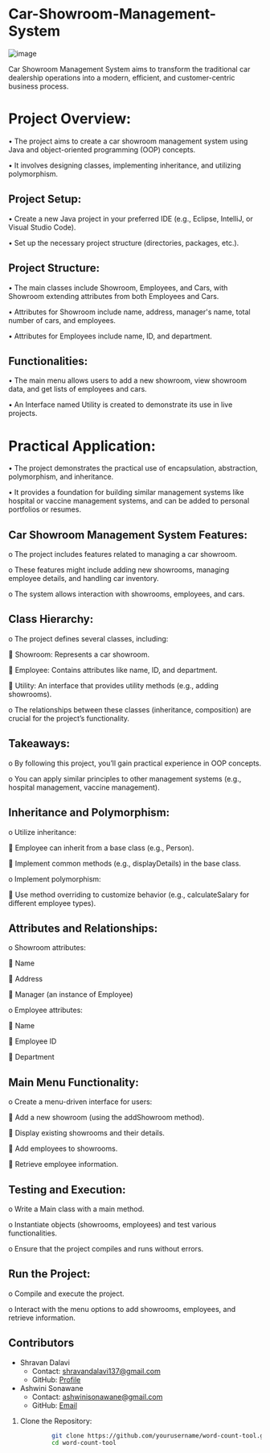 # Car-Showroom-Management-System
![image](https://github.com/ShravanDalavi/Car-Showroom-Management-System/assets/172488772/83a5bbfc-b9b2-4d3f-8e0f-8825d74eb43b)

Car Showroom Management System aims to transform the traditional car dealership operations into a modern, efficient, and customer-centric business process.

# Project Overview:

•	The project aims to create a car showroom management system using Java and object-oriented programming (OOP) concepts.

•	It involves designing classes, implementing inheritance, and utilizing polymorphism.

## Project Setup:

• Create a new Java project in your preferred IDE (e.g., Eclipse, IntelliJ, or Visual Studio Code).

•	Set up the necessary project structure (directories, packages, etc.). 

## Project Structure:

•	The main classes include Showroom, Employees, and Cars, with Showroom extending attributes from both Employees and Cars.

•	Attributes for Showroom include name, address, manager's name, total number of cars, and employees.

•	Attributes for Employees include name, ID, and department.

## Functionalities:

•	The main menu allows users to add a new showroom, view showroom data, and get lists of employees and cars.

•	An Interface named Utility is created to demonstrate its use in live projects.

# Practical Application:

•	The project demonstrates the practical use of encapsulation, abstraction, polymorphism, and inheritance.

•	It provides a foundation for building similar management systems like hospital or vaccine management systems, and can be added to personal portfolios or resumes.

## Car Showroom Management System Features:

o	The project includes features related to managing a car showroom.

o	These features might include adding new showrooms, managing employee details, and handling car inventory.

o	The system allows interaction with showrooms, employees, and cars.

## Class Hierarchy:

o	The project defines several classes, including: 

 	Showroom: Represents a car showroom.

 	Employee: Contains attributes like name, ID, and department.

 	Utility: An interface that provides utility methods (e.g., adding showrooms).

o	The relationships between these classes (inheritance, composition) are crucial for the project’s functionality.

## Takeaways:

o	By following this project, you’ll gain practical experience in OOP concepts.

o	You can apply similar principles to other management systems (e.g., hospital management, vaccine management).


## Inheritance and Polymorphism:

o	Utilize inheritance: 

  	Employee can inherit from a base class (e.g., Person).

 	Implement common methods (e.g., displayDetails) in the base class.

o	Implement polymorphism: 

   	Use method overriding to customize behavior (e.g., calculateSalary for different employee types).

## Attributes and Relationships:

o	Showroom attributes: 

 	Name

  	Address
 
  	Manager (an instance of Employee)
  
o	Employee attributes: 

  	Name
  
  	Employee ID
  
  	Department
  
## Main Menu Functionality:

o	Create a menu-driven interface for users: 

	Add a new showroom (using the addShowroom method).

	Display existing showrooms and their details.

	Add employees to showrooms.

	Retrieve employee information.

## Testing and Execution:

o	Write a Main class with a main method.

o	Instantiate objects (showrooms, employees) and test various functionalities.

o	Ensure that the project compiles and runs without errors.

## Run the Project:

o	Compile and execute the project.

o	Interact with the menu options to add showrooms, employees, and retrieve information.

## Contributors

- Shravan Dalavi
  - Contact: shravandalavi137@gmail.com
  - GitHub: [Profile](https://github.com/ShravanDalavi)
- Ashwini Sonawane
  - Contact: ashwinisonawane@gmail.com
  - GitHub:  [Email](https://github.com/SonawaneAshwini)
    
1. Clone the Repository:
```bash
            git clone https://github.com/yourusername/word-count-tool.git
            cd word-count-tool


